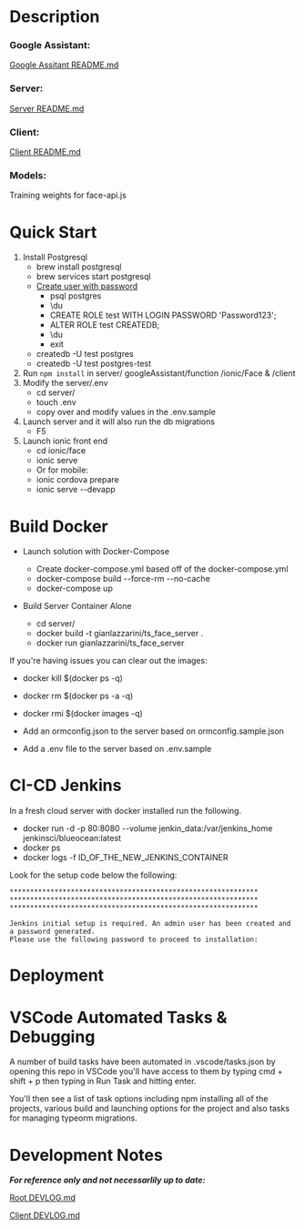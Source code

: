 # Description

### Google Assistant:
[Google Assitant README.md](googleAssistant/README.md)

### Server:
[Server README.md](server/README.md)

### Client:
[Client README.md](client/README.md)

### Models:
Training weights for face-api.js

# Quick Start
1. Install Postgresql
    - brew install postgresql
    - brew services start postgresql
    - [Create user with password](https://www.codementor.io/engineerapart/getting-started-with-postgresql-on-mac-osx-are8jcopb)
        - psql postgres
        - \du
        - CREATE ROLE test WITH LOGIN PASSWORD 'Password123';
        - ALTER ROLE test CREATEDB;
        - \du
        - exit
    - createdb -U test postgres
    - createdb -U test postgres-test
2. Run `npm install` in server/ googleAssistant/function /ionic/Face & /client
3. Modify the server/.env
    - cd server/
    - touch .env
    - copy over and modify values in the .env.sample
4. Launch server and it will also run the db migrations
    - F5
5. Launch ionic front end
    - cd ionic/face
    - ionic serve
    - Or for mobile:
    - ionic cordova prepare
    - ionic serve --devapp

# Build Docker

- Launch solution with Docker-Compose
    - Create docker-compose.yml based off of the docker-compose.yml
    - docker-compose build --force-rm --no-cache
    - docker-compose up

- Build Server Container Alone
    - cd server/
    - docker build -t gianlazzarini/ts_face_server .
    - docker run gianlazzarini/ts_face_server

If you're having issues you can clear out the images:
- docker kill $(docker ps -q)
- docker rm $(docker ps -a -q)
- docker rmi $(docker images -q)

- Add an ormconfig.json to the server based on ormconfig.sample.json
- Add a .env file to the server based on .env.sample

# CI-CD Jenkins
In a fresh cloud server with docker installed run the following.

- docker run -d -p 80:8080 --volume jenkin_data:/var/jenkins_home jenkinsci/blueocean:latest
- docker ps
- docker logs -f ID_OF_THE_NEW_JENKINS_CONTAINER

Look for the setup code below the following:
```
*************************************************************
*************************************************************
*************************************************************

Jenkins initial setup is required. An admin user has been created and a password generated.
Please use the following password to proceed to installation:
```

# Deployment

# VSCode Automated Tasks & Debugging
A number of build tasks have been automated in .vscode/tasks.json by opening this repo in VSCode you'll have access to them by typing cmd + shift + p then typing in Run Task and hitting enter.

You'll then see a list of task options including npm installing all of the projects, various build and launching options for the project and also tasks for managing typeorm migrations.


# Development Notes
***For reference only and not necessarlily up to date:***

[Root DEVLOG.md](DEVLOG.md)

[Client DEVLOG.md](client/DEVLOG.md)